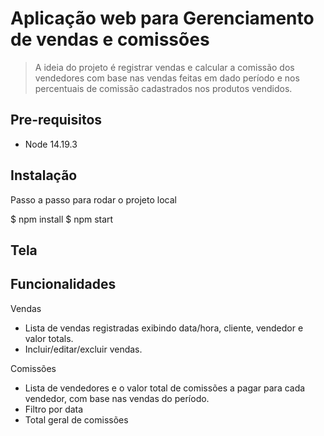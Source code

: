 # Aplicação web para Gerenciamento de vendas e comissões

> A ideia do projeto é registrar vendas e calcular a comissão dos vendedores com base nas vendas feitas em dado período e nos percentuais de comissão cadastrados nos produtos vendidos.

## Pre-requisitos

- Node 14.19.3

## Instalação

Passo a passo para rodar o projeto local

$ npm install
$ npm start

## Tela

## Funcionalidades

Vendas

- Lista de vendas registradas exibindo data/hora, cliente, vendedor e valor totals.
- Incluir/editar/excluir vendas.

Comissões

- Lista de vendedores e o valor total de comissões a pagar para cada vendedor, com base nas vendas do período.
- Filtro por data
- Total geral de comissões
